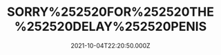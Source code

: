 ---
title: "SORRY%252520FOR%252520THE%252520DELAY%252520PENIS"
videoSrc: https://f000.backblazeb2.com/file/futureporn/projektmelody-chaturbate-2021-10-04.mp4
videoSrcHash: bafybeidrgl27zzdj7aricbtxh6qraxaddvskqooywq5io4mpir4ljmztpq?filename=pmelody-2021-10-04.mp4
video720Hash: 
video480Hash: 
video360Hash: 
video240Hash: bafybeic2yhco47orxdygo37zsfkgrwrsbqxaauqidiudsludz7lpp4xgqe?filename=projektmelody-chaturbate-20211004T222050Z-240p.mp4
thinHash: bafkreid2w5xexs5ukg6jpyjd6j2uszq2wabn62ljkmva57pwyadz5q7geu?filename=20211004T222050Z_thin.jpg
thiccHash: bafkreigmm5gvcjygvledn2mumccs5ga4tw2z2nidtkv2fqg6fqpl6yk2ba?filename=20211004T222050Z_thicc.jpg
announceTitle: "Great%20to%20be%20back.%20Now%20look%20at%20my%20thighs"
announceUrl: http://twitter.com/ProjektMelody/status/1445151953764458501
date: 2021-10-04T22:20:50.000Z
note: 
video240TmpFilePath: 
tmpFilePath: /root/futureporn_tmp/projektmelody-chaturbate-20211004T222050Z.mp4
layout: layouts/vod.njk
tags:
---